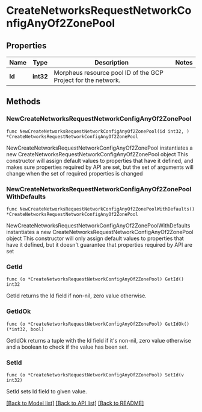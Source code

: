 # CreateNetworksRequestNetworkConfigAnyOf2ZonePool

## Properties

Name | Type | Description | Notes
------------ | ------------- | ------------- | -------------
**Id** | **int32** | Morpheus resource pool ID of the GCP Project for the network. | 

## Methods

### NewCreateNetworksRequestNetworkConfigAnyOf2ZonePool

`func NewCreateNetworksRequestNetworkConfigAnyOf2ZonePool(id int32, ) *CreateNetworksRequestNetworkConfigAnyOf2ZonePool`

NewCreateNetworksRequestNetworkConfigAnyOf2ZonePool instantiates a new CreateNetworksRequestNetworkConfigAnyOf2ZonePool object
This constructor will assign default values to properties that have it defined,
and makes sure properties required by API are set, but the set of arguments
will change when the set of required properties is changed

### NewCreateNetworksRequestNetworkConfigAnyOf2ZonePoolWithDefaults

`func NewCreateNetworksRequestNetworkConfigAnyOf2ZonePoolWithDefaults() *CreateNetworksRequestNetworkConfigAnyOf2ZonePool`

NewCreateNetworksRequestNetworkConfigAnyOf2ZonePoolWithDefaults instantiates a new CreateNetworksRequestNetworkConfigAnyOf2ZonePool object
This constructor will only assign default values to properties that have it defined,
but it doesn't guarantee that properties required by API are set

### GetId

`func (o *CreateNetworksRequestNetworkConfigAnyOf2ZonePool) GetId() int32`

GetId returns the Id field if non-nil, zero value otherwise.

### GetIdOk

`func (o *CreateNetworksRequestNetworkConfigAnyOf2ZonePool) GetIdOk() (*int32, bool)`

GetIdOk returns a tuple with the Id field if it's non-nil, zero value otherwise
and a boolean to check if the value has been set.

### SetId

`func (o *CreateNetworksRequestNetworkConfigAnyOf2ZonePool) SetId(v int32)`

SetId sets Id field to given value.



[[Back to Model list]](../README.md#documentation-for-models) [[Back to API list]](../README.md#documentation-for-api-endpoints) [[Back to README]](../README.md)


